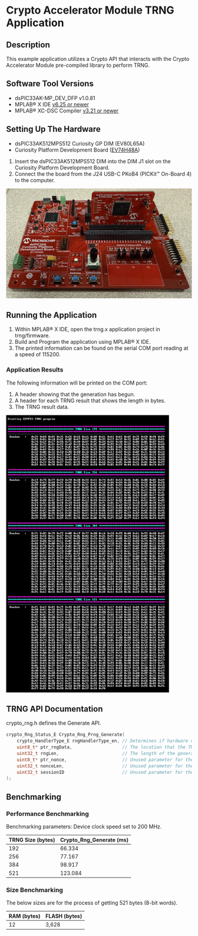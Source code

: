 # Crypto Accelerator Module TRNG Application
## Description
This example application utilizes a Crypto API that interacts with the Crypto Accelerator Module pre-compiled library to perform TRNG.

## Software Tool Versions
- dsPIC33AK-MP_DEV_DFP v1.0.81
- MPLAB® X IDE [v6.25 or newer](https://www.microchip.com/mplab-x-ide)
- MPLAB® XC-DSC Compiler [v3.21 or newer](https://www.microchip.com/xcdsc)

## Setting Up The Hardware
- dsPIC33AK512MPS512 Curiosity GP DIM (EV80L65A)
- Curiosity Platform Development Board ([EV74H48A](https://www.microchip.com/EV74H48A))

1. Insert the dsPIC33AK512MPS512 DIM into the DIM J1 slot on the Curiosity Platform Development Board.
2. Connect the the board from the J24 USB-C PKoB4 (PICKit™ On-Board 4) to the computer.

<img src="./images/dspic33a_dim_board.jpg" alt="Hardware Setup" width="750"/>

## Running the Application
1. Within MPLAB® X IDE, open the trng.x application project in trng/firmware.
2. Build and Program the application using MPLAB® X IDE.
3. The printed information can be found on the serial COM port reading at a speed of 115200.

### Application Results
The following information will be printed on the COM port:
1. A header showing that the generation has begun.
2. A header for each TRNG result that shows the length in bytes.
3. The TRNG result data.

<img src=".\images\trng_demo.jpg" alt="TRNG Demo Output" height="750">

## TRNG API Documentation
crypto_rng.h defines the Generate API.

```c
crypto_Rng_Status_E Crypto_Rng_Prng_Generate(
    crypto_HandlerType_E rngHandlerType_en, // Determines if hardware or software is used for generation
    uint8_t* ptr_rngData,                   // The location that the TRNG generated data will be stored
    uint32_t rngLen,                        // The length of the generated data
    uint8_t* ptr_nonce,                     // Unused parameter for the CAM implementation, should always be set to NULL
    uint32_t nonceLen,                      // Unused parameter for the CAM implementation, should always be set to 0
    uint32_t sessionID                      // Unused parameter for the CAM implementation, should always be set to 1
);
```

## Benchmarking

### Performance Benchmarking

Benchmarking parameters: Device clock speed set to 200 MHz.

|TRNG Size (bytes)|Crypto_Rng_Generate (ms)|
|---|---|
|192|66.334|
|256|77.167|
|384|98.917|
|521|123.084|

### Size Benchmarking

The below sizes are for the process of getting 521 bytes (8-bit words).

|RAM (bytes)|FLASH (bytes)|
|---|---|
|12|3,628|